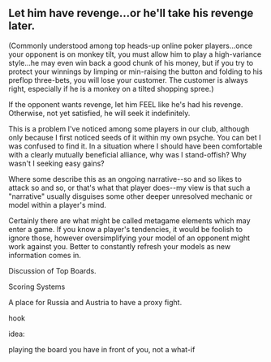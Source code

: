 ## Let him have revenge...or he'll take his revenge later. 

(Commonly understood among top heads-up online poker players...once your opponent is on monkey tilt, you must allow him to play a high-variance style...he may even win back a good chunk of his money, but if you try to protect your winnings by limping or min-raising the button and folding to his preflop three-bets, you will lose your customer. The customer is always right, especially if he is a monkey on a tilted shopping spree.)

If the opponent wants revenge, let him FEEL like he's had his revenge. Otherwise, not yet satisfied, he will seek it indefinitely. 

This is a problem I've noticed among some players in our club, although only because I first noticed seeds of it within my own psyche. You can bet I was confused to find it. In a situation where I should have been comfortable with a clearly mutually beneficial alliance, why was I stand-offish? Why wasn't I seeking easy gains? 

Where some describe this as an ongoing narrative--so and so likes to attack so and so, or that's what that player does--my view is that such a "narrative" usually disguises some other deeper unresolved mechanic or model within a player's mind.

Certainly there are what might be called metagame elements which may enter a game. If you know a player's tendencies, it would be foolish to ignore those, however oversimplifying your model of an opponent might work against you. Better to constantly refresh your models as new information comes in.




Discussion of Top Boards.


Scoring Systems 


A place for Russia and Austria to have a proxy fight. 

hook

idea: 

playing the board you have in front of you, not a what-if

